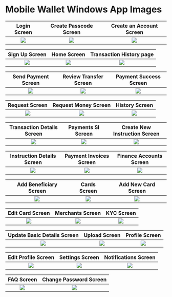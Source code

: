 # Mobile Wallet Windows App Images

|                     Login Screen                      |                    Create Passcode Screen                     |                Create an Account Screen                |
|:-----------------------------------------------------:|:-------------------------------------------------------------:|:------------------------------------------------------:|
| <img src="https://github.com/user-attachments/assets/9538f397-aa7a-4eeb-bc6a-6001449538dd" /> | <img src="https://github.com/user-attachments/assets/6fa44b8b-cc2a-4758-86d4-602e0400a293"/> | <img src="https://github.com/user-attachments/assets/07eb0ea8-c186-4305-900d-0d7ed3443034"/> |

|                     Sign Up Screen                      |                        Home Screen                         |                     Transaction History page                      |
|:-------------------------------------------------------:|:----------------------------------------------------------:|:-----------------------------------------------------------------:|
| <img src="https://github.com/user-attachments/assets/fda943bc-d08b-4249-b281-02d678aea381" /> | <img src="https://github.com/user-attachments/assets/edf0eb72-9cba-401e-8732-7d272fdaf125"/> | <img src="https://github.com/user-attachments/assets/beebe422-89d2-46f3-9a18-94120de2d29e"/> |

|                     Send Payment Screen                     |                    Review Transfer Screen                     |                    Payment Success Screen                     |
|:-----------------------------------------------------------:|:-------------------------------------------------------------:|:-------------------------------------------------------------:|
| <img src="https://github.com/user-attachments/assets/276e66ba-b7a1-4a54-8d95-f151ab7d4f19" /> | <img src="https://github.com/user-attachments/assets/827b5678-1d12-459a-8276-635094b018ab"/> | <img src="https://github.com/user-attachments/assets/bd301005-0af4-4d84-ab17-2e695101d793"/> |

|                      Request Screen                      |                     Request Money Screen                     |                     History Screen                      |
|:--------------------------------------------------------:|:------------------------------------------------------------:|:-------------------------------------------------------:|
| <img src="https://github.com/user-attachments/assets/b8388cc8-1c72-4086-aa6a-7f3a8659fcde" /> | <img src="https://github.com/user-attachments/assets/4c7b4804-08b9-4559-9113-217150e30ae3"/> | <img src="https://github.com/user-attachments/assets/6d27f6c3-89b1-4ba0-bd46-e29e1f2ca5c7"/> |

|                     Transaction Details Screen                      |                    Payments SI Screen                     |                    Create New Instruction Screen                     |
|:-------------------------------------------------------------------:|:---------------------------------------------------------:|:--------------------------------------------------------------------:|
| <img src="https://github.com/user-attachments/assets/ee4ed3ce-ea15-42f3-8c2a-0f55dcff81af" /> | <img src="https://github.com/user-attachments/assets/c877d788-9f05-4abd-b77e-0750881937f1"/> | <img src="https://github.com/user-attachments/assets/1c26e944-96f8-41a2-bd89-2aad3391ca8c"/> |

|                     Instruction Details Screen                      |                     Payment Invoices Screen                     |                     Finance Accounts Screen                     |
|:-------------------------------------------------------------------:|:---------------------------------------------------------------:|:---------------------------------------------------------------:|
| <img src="https://github.com/user-attachments/assets/eda7ac21-5ecb-4957-a390-0e0b040929e6" /> | <img src="https://github.com/user-attachments/assets/d7d9bc7f-cb27-4578-a84e-1e02f9a6beb1"/> | <img src="https://github.com/user-attachments/assets/9d890a31-5bb5-4a25-a99f-988fae63cbba"/> |

|                     Add Beneficiary Screen                      |                     Cards Screen                     |                    Add New Card Screen                     |
|:---------------------------------------------------------------:|:----------------------------------------------------:|:----------------------------------------------------------:|
| <img src="https://github.com/user-attachments/assets/110b38c6-b7b0-4909-a06f-3bd1e7a428a2" /> | <img src="https://github.com/user-attachments/assets/1d90c551-a667-4328-922b-1a97b72ccb16"/> | <img src="https://github.com/user-attachments/assets/cbf5c538-7245-47a0-9799-9a4976d5cfb9"/> |

|                     Edit Card Screen                      |                     Merchants Screen                      |                     KYC Screen                      |
|:---------------------------------------------------------:|:---------------------------------------------------------:|:---------------------------------------------------:|
| <img src="https://github.com/user-attachments/assets/1dae9ba1-cd9c-4b86-8168-7109427111d1" /> | <img src="https://github.com/user-attachments/assets/909cae03-de26-45bb-8c14-6a438ce4f064"/> | <img src="https://github.com/user-attachments/assets/1e4e82e8-f370-42a0-b9fb-bf4983bd0a1f"/> |

|                     Update Basic Details Screen                     |                     Upload Screen                      |                     Profile Screen                      |
|:-------------------------------------------------------------------:|:------------------------------------------------------:|:-------------------------------------------------------:|
| <img src="https://github.com/user-attachments/assets/4499cb3f-a98b-48c4-9a0d-4331acf083c9" /> | <img src="https://github.com/user-attachments/assets/736fbb09-0dd9-4bca-bfd9-5b95e10a941f"/> | <img src="https://github.com/user-attachments/assets/081274b9-0850-46fc-80c0-34de53ad9865"/> |

|                     Edit Profile Screen                      |                     Settings Screen                      |                     Notifications Screen                      |
|:------------------------------------------------------------:|:--------------------------------------------------------:|:-------------------------------------------------------------:|
| <img src="https://github.com/user-attachments/assets/f0091c65-38a9-41a7-ab96-029d5ad5dceb" /> | <img src="https://github.com/user-attachments/assets/db3bd0c1-f70c-4f33-81c6-ba7ffff318bc"/> | <img src="https://github.com/user-attachments/assets/b9842426-1597-4f49-a751-1049e74b3db0"/> |

|                      FAQ Screen                      |                     Change Password Screen                     | 
|:----------------------------------------------------:|:--------------------------------------------------------------:|
| <img src="https://github.com/user-attachments/assets/bfc57237-2c1d-41e2-9238-bf5f5490028c" /> | <img src="https://github.com/user-attachments/assets/3bf4acff-5b6a-4d4e-8933-b942fcf56f71"/> | 
